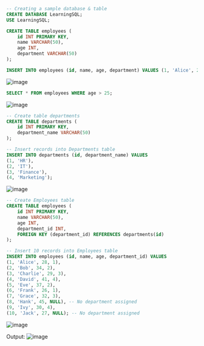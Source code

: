 ```sql
-- Creating a sample database & table
CREATE DATABASE LearningSQL;
USE LearningSQL;

CREATE TABLE employees (
    id INT PRIMARY KEY,
    name VARCHAR(50),
    age INT,
    department VARCHAR(50)
);

INSERT INTO employees (id, name, age, department) VALUES (1, 'Alice', 28, 'HR');

```
![image](https://github.com/user-attachments/assets/87c390d8-28ab-4850-ace3-49636d4ccb9a)

```sql
SELECT * FROM employees WHERE age > 25;

```
![image](https://github.com/user-attachments/assets/505a921b-86d4-4b36-83c4-4262aaa98b32)

```sql
-- Create table departments
CREATE TABLE departments (
    id INT PRIMARY KEY,
    department_name VARCHAR(50)
);

-- Insert records into Departments table
INSERT INTO departments (id, department_name) VALUES
(1, 'HR'),
(2, 'IT'),
(3, 'Finance'),
(4, 'Marketing');
```
![image](https://github.com/user-attachments/assets/8329c829-bdcb-4277-b30c-937a2a847ebb)

```sql
-- Create Employees table
CREATE TABLE employees (
    id INT PRIMARY KEY,
    name VARCHAR(50),
    age INT,
    department_id INT,
    FOREIGN KEY (department_id) REFERENCES departments(id)
);

-- Insert 10 records into Employees table
INSERT INTO employees (id, name, age, department_id) VALUES
(1, 'Alice', 28, 1),
(2, 'Bob', 34, 2),
(3, 'Charlie', 29, 3),
(4, 'David', 41, 4),
(5, 'Eve', 37, 2),
(6, 'Frank', 26, 1),
(7, 'Grace', 32, 3),
(8, 'Hank', 45, NULL), -- No department assigned
(9, 'Ivy', 30, 4),
(10, 'Jack', 27, NULL); -- No department assigned
```
![image](https://github.com/user-attachments/assets/878e7531-d9e9-4cfd-9f8c-830c78652e1a)

Output:
![image](https://github.com/user-attachments/assets/2be3c2e7-a278-47da-9d6e-9cce21238f9d)
